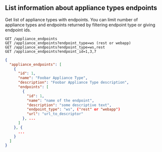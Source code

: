 ## List information about appliance types endpoints

Get list of appliance types with endpoints. You can limit number of appliance types and endpoints returned by filtering endpoint type or giving endpoint ids.

```
GET /appliance_endpoints
GET /appliance_endpoints?endpoint_type=ws (rest or webapp)
GET /appliance_endpoints?endpoint_type=ws,rest
GET /appliance_endpoints?endpoint_id=1,3,7
```

```json
{
  "appliance_endpoints": [
    {
      "id": 1,
      "name": "Foobar Appliance Type",
      "description": "Foobar Appliance Type description",
      "endpoints": [
        {
          "id": 1,
          "name": "name of the endpoint",
          "description": "some descriptive text",
          "endpoint_type": "ws", ("rest" or "webapp")
          "url": "url_to_descriptor"
        }, ...
      ]
    }, {
      ...
    }
  ]
}
```